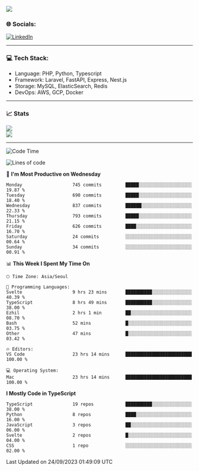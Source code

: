 <!--[![](https://visitcount.itsvg.in/api?id=jin-wk&icon=7&color=12)](https://visitcount.itsvg.in)-->
<!--[![Hits](https://hits.seeyoufarm.com/api/count/incr/badge.svg?url=https%3A%2F%2Fgithub.com%2Fjin-wk&count_bg=%235F625C&title_bg=%23555555&icon=github.svg&icon_color=%23E7E7E7&title=Hits&edge_flat=false)](https://hits.seeyoufarm.com)-->
![](https://komarev.com/ghpvc/?username=jin-wk&color=lightgrey&style=for-the-badge)

### 🌐 Socials:
[![LinkedIn](https://img.shields.io/badge/LinkedIn-%230077B5.svg?logo=linkedin&logoColor=white)](https://linkedin.com/in/jinwook-lee-242625241) 

---

### 💻 Tech Stack:
  - Language: PHP, Python, Typescript
  - Framework: Laravel, FastAPI, Express, Nest.js
  - Storage: MySQL, ElasticSearch, Redis
  - DevOps: AWS, GCP, Docker

---

### 📈 Stats
![](https://github-readme-stats.vercel.app/api?username=jin-wk&theme=dark&hide_border=true&include_all_commits=true&count_private=true)<br/>
![](https://github-readme-streak-stats.herokuapp.com/?user=jin-wk&theme=dark&hide_border=true)<br/>

---

<!--START_SECTION:waka-->
![Code Time](http://img.shields.io/badge/Code%20Time-771%20hrs%2029%20mins-blue)

![Lines of code](https://img.shields.io/badge/From%20Hello%20World%20I%27ve%20Written-1.0%20million%20lines%20of%20code-blue)

📅 **I'm Most Productive on Wednesday** 

```text
Monday                   745 commits         █████░░░░░░░░░░░░░░░░░░░░   19.87 % 
Tuesday                  690 commits         █████░░░░░░░░░░░░░░░░░░░░   18.40 % 
Wednesday                837 commits         ██████░░░░░░░░░░░░░░░░░░░   22.33 % 
Thursday                 793 commits         █████░░░░░░░░░░░░░░░░░░░░   21.15 % 
Friday                   626 commits         ████░░░░░░░░░░░░░░░░░░░░░   16.70 % 
Saturday                 24 commits          ░░░░░░░░░░░░░░░░░░░░░░░░░   00.64 % 
Sunday                   34 commits          ░░░░░░░░░░░░░░░░░░░░░░░░░   00.91 % 
```


📊 **This Week I Spent My Time On** 

```text
🕑︎ Time Zone: Asia/Seoul

💬 Programming Languages: 
Svelte                   9 hrs 23 mins       ██████████░░░░░░░░░░░░░░░   40.39 % 
TypeScript               8 hrs 49 mins       ██████████░░░░░░░░░░░░░░░   38.00 % 
Ezhil                    2 hrs 1 min         ██░░░░░░░░░░░░░░░░░░░░░░░   08.70 % 
Bash                     52 mins             █░░░░░░░░░░░░░░░░░░░░░░░░   03.75 % 
Other                    47 mins             █░░░░░░░░░░░░░░░░░░░░░░░░   03.42 % 

🔥 Editors: 
VS Code                  23 hrs 14 mins      █████████████████████████   100.00 % 

💻 Operating System: 
Mac                      23 hrs 14 mins      █████████████████████████   100.00 % 
```

**I Mostly Code in TypeScript** 

```text
TypeScript               19 repos            ██████████░░░░░░░░░░░░░░░   38.00 % 
Python                   8 repos             ████░░░░░░░░░░░░░░░░░░░░░   16.00 % 
JavaScript               3 repos             ██░░░░░░░░░░░░░░░░░░░░░░░   06.00 % 
Svelte                   2 repos             █░░░░░░░░░░░░░░░░░░░░░░░░   04.00 % 
CSS                      1 repo              ░░░░░░░░░░░░░░░░░░░░░░░░░   02.00 % 
```




 Last Updated on 24/09/2023 01:49:09 UTC
<!--END_SECTION:waka-->
